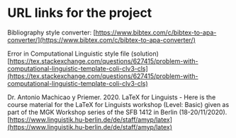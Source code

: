 # URL links for the project
Bibliography style converter: [https://www.bibtex.com/c/bibtex-to-apa-converter/](https://www.bibtex.com/c/bibtex-to-apa-converter/)

Error in Computational Linguistic style file (solution) [https://tex.stackexchange.com/questions/627415/problem-with-computational-linguistic-template-coli-clv3-cls](https://tex.stackexchange.com/questions/627415/problem-with-computational-linguistic-template-coli-clv3-cls)

Dr. Antonio Machicao y Priemer. 2020. LaTeX for Linguists - Here is the course material for the LaTeX for Linguists workshop (Level: Basic) given as part of the MGK Workshop series of the SFB 1412 in Berlin (18-20/11/2020). [https://www.linguistik.hu-berlin.de/de/staff/amyp/latex](https://www.linguistik.hu-berlin.de/de/staff/amyp/latex)
